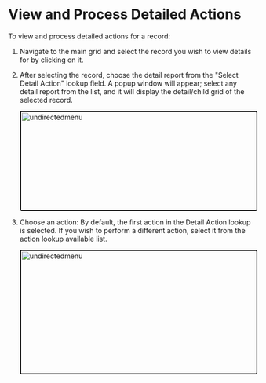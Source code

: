 # View and Process Detailed Actions

To view and process detailed actions for a record:

1. Navigate to the main grid and select the record you wish to view details for by clicking on it.
2. After selecting the record, choose the detail report from the "Select Detail Action" lookup field. A popup window will appear; select any detail report from the list, and it will display the detail/child grid of the selected record.

    <img src="./Attachments/Dtl_Cmd_field.png" alt="undirectedmenu" style="height: 200px; width:500px;margin:auto;display:block; cursor: zoom-in; 
    border: 2px solid #000000; border-radius: 4px;"
    onclick="this.style.height='400px'; this.style.cursor='zoom-out';" 
    ondblclick="this.style.height='200px'; this.style.cursor='zoom-in';">

3. Choose an action: By default, the first action in the Detail Action lookup is selected. If you wish to perform a different action, select it from the action lookup available list.

    <img src="./Attachments/Dtl_Cmd_Field2.png" alt="undirectedmenu" style="height: 250px; width:500px;margin:auto;display:block; cursor: zoom-in; 
    border: 2px solid #000000; border-radius: 4px;"
    onclick="this.style.height='400px'; this.style.cursor='zoom-out';" 
    ondblclick="this.style.height='200px'; this.style.cursor='zoom-in';">